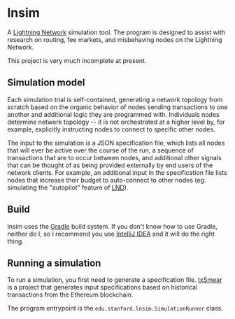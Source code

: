 # lnsim

A [Lightning Network](https://lightning.network/) simulation tool. The program is designed to
assist with research on routing, fee markets, and misbehaving nodes on the Lightning Network.

This project is very much incomplete at present.

## Simulation model

Each simulation trial is self-contained, generating a network topology from scratch based on the
organic behavior of nodes sending transactions to one another and additional logic they are
programmed with. Individuals nodes determine network topology -- it is not orchestrated at a higher
level by, for example, explicitly instructing nodes to connect to specific other nodes.

The input to the simulation is a JSON specification file, which lists all nodes that will ever be
active over the course of the run, a sequence of transactions that are to occur between nodes, and
additional other signals that can be thought of as being provided externally by end users of the
network clients. For example, an additional input in the specification file lists nodes that
increase their budget to auto-connect to other nodes (eg. simulating the "autopilot" feature of
[LND](https://github.com/lightningnetwork/lnd)).

## Build

lnsim uses the [Gradle](https://gradle.org/) build system. If you don't know how to use Gradle,
neither do I, so I recommend you use [IntelliJ IDEA](https://www.jetbrains.com/idea/) and it will
do the right thing.

## Running a simulation

To run a simulation, you first need to generate a specification file. 
[txSmear](https://github.com/wrbrand/txSmear) is a project that generates input specifications
based on historical transactions from the Ethereum blockchain.

The program entrypoint is the `edu.stanford.lnsim.SimulationRunner` class.